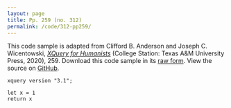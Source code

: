 ```yaml
---
layout: page
title: Pp. 259 (no. 312)
permalink: /code/312-pp259/
---
```


This code sample is adapted from Clifford B. Anderson and Joseph C. Wicentowski, 
[_XQuery for Humanists_](/) (College Station: Texas A&M University Press, 2020), 259. 
Download this code sample in its [raw form](/code/312-pp259/312-pp259.xq).
View the source on [GitHub](https://github.com/coding4humanists/xquery4humanists/blob/master/code/312-pp259/312-pp259.xq).

```xquery
xquery version "3.1";

let x = 1
return x
```  
